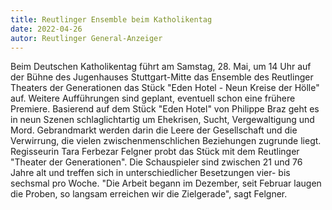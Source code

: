 ```yaml
---
title: Reutlinger Ensemble beim Katholikentag
date: 2022-04-26
autor: Reutlinger General-Anzeiger
---
```


<!--mehr-->

Beim Deutschen Katholikentag führt am Samstag, 28. Mai, um 14 Uhr auf der Bühne des Jugenhauses Stuttgart-Mitte das Ensemble des Reutlinger Theaters der Generationen das Stück "Eden Hotel - Neun Kreise der Hölle" auf. Weitere Aufführungen sind geplant, eventuell schon eine frühere Premiere. Basierend auf dem Stück "Eden Hotel" von Philippe Braz geht es in neun Szenen schlaglichtartig um Ehekrisen, Sucht, Vergewaltigung und Mord. Gebrandmarkt werden darin die Leere der Gesellschaft und die Verwirrung, die vielen zwischenmenschlichen Beziehungen zugrunde liegt. Regisseurin Tara Ferbezar Felgner probt das Stück mit dem Reutlinger "Theater der Generationen". Die Schauspieler sind zwischen 21 und 76 Jahre alt und treffen sich in unterschiedlicher Besetzungen vier- bis sechsmal pro Woche. "Die Arbeit begann im Dezember, seit Februar laugen die Proben, so langsam erreichen wir die Zielgerade", sagt Felgner.
